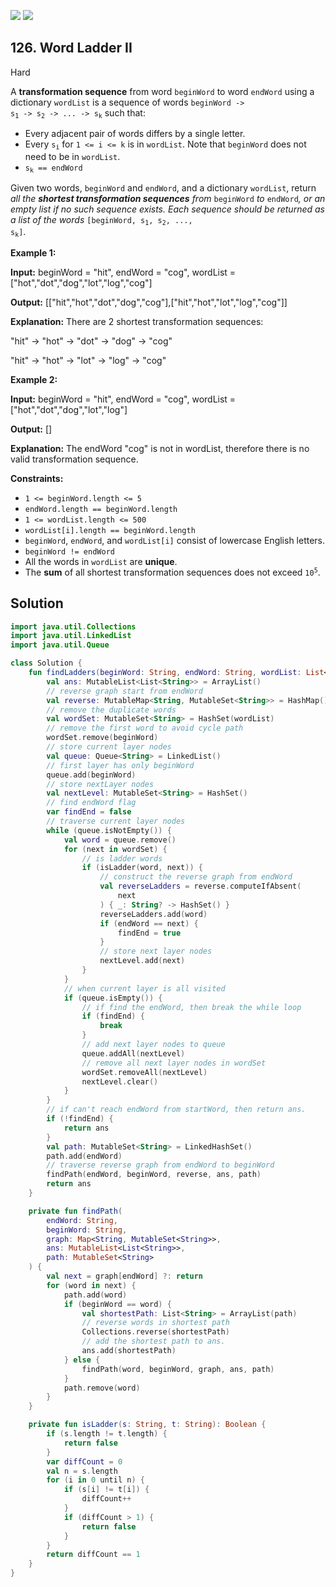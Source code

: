 [![](https://img.shields.io/github/stars/javadev/LeetCode-in-Kotlin?label=Stars&style=flat-square)](https://github.com/javadev/LeetCode-in-Kotlin)
[![](https://img.shields.io/github/forks/javadev/LeetCode-in-Kotlin?label=Fork%20me%20on%20GitHub%20&style=flat-square)](https://github.com/javadev/LeetCode-in-Kotlin/fork)

## 126\. Word Ladder II

Hard

A **transformation sequence** from word `beginWord` to word `endWord` using a dictionary `wordList` is a sequence of words <code>beginWord -> s<sub>1</sub> -> s<sub>2</sub> -> ... -> s<sub>k</sub></code> such that:

*   Every adjacent pair of words differs by a single letter.
*   Every <code>s<sub>i</sub></code> for `1 <= i <= k` is in `wordList`. Note that `beginWord` does not need to be in `wordList`.
*   <code>s<sub>k</sub> == endWord</code>

Given two words, `beginWord` and `endWord`, and a dictionary `wordList`, return _all the **shortest transformation sequences** from_ `beginWord` _to_ `endWord`_, or an empty list if no such sequence exists. Each sequence should be returned as a list of the words_ <code>[beginWord, s<sub>1</sub>, s<sub>2</sub>, ..., s<sub>k</sub>]</code>.

**Example 1:**

**Input:** beginWord = "hit", endWord = "cog", wordList = ["hot","dot","dog","lot","log","cog"]

**Output:** [["hit","hot","dot","dog","cog"],["hit","hot","lot","log","cog"]]

**Explanation:** There are 2 shortest transformation sequences: 

"hit" -> "hot" -> "dot" -> "dog" -> "cog" 

"hit" -> "hot" -> "lot" -> "log" -> "cog"

**Example 2:**

**Input:** beginWord = "hit", endWord = "cog", wordList = ["hot","dot","dog","lot","log"]

**Output:** []

**Explanation:** The endWord "cog" is not in wordList, therefore there is no valid transformation sequence.

**Constraints:**

*   `1 <= beginWord.length <= 5`
*   `endWord.length == beginWord.length`
*   `1 <= wordList.length <= 500`
*   `wordList[i].length == beginWord.length`
*   `beginWord`, `endWord`, and `wordList[i]` consist of lowercase English letters.
*   `beginWord != endWord`
*   All the words in `wordList` are **unique**.
*   The **sum** of all shortest transformation sequences does not exceed <code>10<sup>5</sup></code>.

## Solution

```kotlin
import java.util.Collections
import java.util.LinkedList
import java.util.Queue

class Solution {
    fun findLadders(beginWord: String, endWord: String, wordList: List<String>): List<List<String>> {
        val ans: MutableList<List<String>> = ArrayList()
        // reverse graph start from endWord
        val reverse: MutableMap<String, MutableSet<String>> = HashMap()
        // remove the duplicate words
        val wordSet: MutableSet<String> = HashSet(wordList)
        // remove the first word to avoid cycle path
        wordSet.remove(beginWord)
        // store current layer nodes
        val queue: Queue<String> = LinkedList()
        // first layer has only beginWord
        queue.add(beginWord)
        // store nextLayer nodes
        val nextLevel: MutableSet<String> = HashSet()
        // find endWord flag
        var findEnd = false
        // traverse current layer nodes
        while (queue.isNotEmpty()) {
            val word = queue.remove()
            for (next in wordSet) {
                // is ladder words
                if (isLadder(word, next)) {
                    // construct the reverse graph from endWord
                    val reverseLadders = reverse.computeIfAbsent(
                        next
                    ) { _: String? -> HashSet() }
                    reverseLadders.add(word)
                    if (endWord == next) {
                        findEnd = true
                    }
                    // store next layer nodes
                    nextLevel.add(next)
                }
            }
            // when current layer is all visited
            if (queue.isEmpty()) {
                // if find the endWord, then break the while loop
                if (findEnd) {
                    break
                }
                // add next layer nodes to queue
                queue.addAll(nextLevel)
                // remove all next layer nodes in wordSet
                wordSet.removeAll(nextLevel)
                nextLevel.clear()
            }
        }
        // if can't reach endWord from startWord, then return ans.
        if (!findEnd) {
            return ans
        }
        val path: MutableSet<String> = LinkedHashSet()
        path.add(endWord)
        // traverse reverse graph from endWord to beginWord
        findPath(endWord, beginWord, reverse, ans, path)
        return ans
    }

    private fun findPath(
        endWord: String,
        beginWord: String,
        graph: Map<String, MutableSet<String>>,
        ans: MutableList<List<String>>,
        path: MutableSet<String>
    ) {
        val next = graph[endWord] ?: return
        for (word in next) {
            path.add(word)
            if (beginWord == word) {
                val shortestPath: List<String> = ArrayList(path)
                // reverse words in shortest path
                Collections.reverse(shortestPath)
                // add the shortest path to ans.
                ans.add(shortestPath)
            } else {
                findPath(word, beginWord, graph, ans, path)
            }
            path.remove(word)
        }
    }

    private fun isLadder(s: String, t: String): Boolean {
        if (s.length != t.length) {
            return false
        }
        var diffCount = 0
        val n = s.length
        for (i in 0 until n) {
            if (s[i] != t[i]) {
                diffCount++
            }
            if (diffCount > 1) {
                return false
            }
        }
        return diffCount == 1
    }
}
```